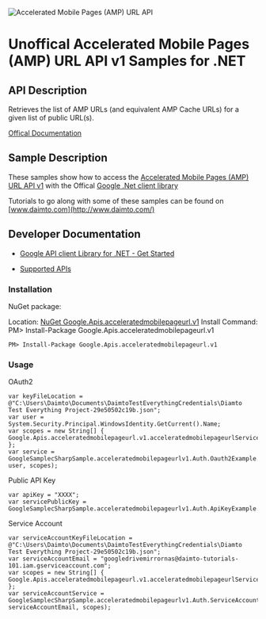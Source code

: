 ﻿![Accelerated Mobile Pages (AMP) URL API](http://www.google.com/images/icons/product/search-32.gif)

# Unoffical Accelerated Mobile Pages (AMP) URL API v1 Samples for .NET  

## API Description

Retrieves the list of AMP URLs (and equivalent AMP Cache URLs) for a given list of public URL(s).

[Offical Documentation](https://developers.google.com/amp/cache/)

## Sample Description

These samples show how to access the [Accelerated Mobile Pages (AMP) URL API v1](https://developers.google.com/amp/cache/) with the Offical [Google .Net client library](https://github.com/google/google-api-dotnet-client)

Tutorials to go along with some of these samples can be found on [www.daimto.com](http://www.daimto.com/)

## Developer Documentation

* [Google API client Library for .NET - Get Started](https://developers.google.com/api-client-library/dotnet/get_started)

* [Supported APIs](https://developers.google.com/api-client-library/dotnet/apis/)

### Installation

NuGet package:

Location: [NuGet Google.Apis.acceleratedmobilepageurl.v1](https://www.nuget.org/packages/Google.Apis.acceleratedmobilepageurl.v1)
Install Command: PM>  Install-Package Google.Apis.acceleratedmobilepageurl.v1

```
PM> Install-Package Google.Apis.acceleratedmobilepageurl.v1
```

### Usage

OAuth2
```
var keyFileLocation = @"C:\Users\Daimto\Documents\DaimtoTestEverythingCredentials\Diamto Test Everything Project-29e50502c19b.json";
var user = System.Security.Principal.WindowsIdentity.GetCurrent().Name;
var scopes = new String[] { Google.Apis.acceleratedmobilepageurl.v1.acceleratedmobilepageurlService.Scope.acceleratedmobilepageurlReadonly };
var service = GoogleSamplecSharpSample.acceleratedmobilepageurlv1.Auth.Oauth2Example.GetacceleratedmobilepageurlService(keyFileLocation, user, scopes);
```

Public API Key

```
var apiKey = "XXXX";
var servicePublicKey = GoogleSamplecSharpSample.acceleratedmobilepageurlv1.Auth.ApiKeyExample.GetService(apiKey);
```

Service Account
```
var serviceAccountKeyFileLocation = @"C:\Users\Daimto\Documents\DaimtoTestEverythingCredentials\Diamto Test Everything Project-29e50502c19b.json";
var serviceAccountEmail = "googledrivemirrornas@daimto-tutorials-101.iam.gserviceaccount.com";
var scopes = new String[] { Google.Apis.acceleratedmobilepageurl.v1.acceleratedmobilepageurlService.Scope.Calendar };            
var serviceAccountService = GoogleSamplecSharpSample.acceleratedmobilepageurlv1.Auth.ServiceAccountExample.AuthenticateServiceAccount(serviceAccountKeyFileLocation, serviceAccountEmail, scopes);
```

